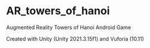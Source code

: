 # AR_towers_of_hanoi
Augmented Reality Towers of Hanoi Android Game


Created with Unity (Unity 2021.3.15f1) and Vuforia (10.11)
